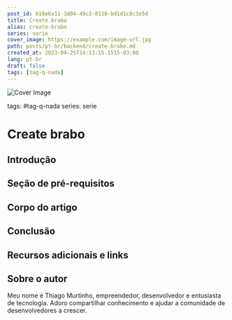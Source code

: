 ```yaml
---
post_id: b18e6a11-3d04-49c2-8110-bd1d1c8c3e5d
title: Create brabo
alias: create-brabo
series: serie
cover_image: https://example.com/image-url.jpg
path: posts/pt-br/backend/create-brabo.md
created_at: 2023-04-25T14:13:15.1515-03:00
lang: pt-br
draft: false
tags: [tag-q-nada]
---
```

![Cover Image](https://example.com/image-url.jpg)

tags: #tag-q-nada
series: serie

# Create brabo

## Introdução  

 
## Seção de pré-requisitos  

 
## Corpo do artigo  

 
## Conclusão  

 
## Recursos adicionais e links  

 
## Sobre o autor
Meu nome é Thiago Murtinho, empreendedor, desenvolvedor e entusiasta de tecnologia. Adoro compartilhar conhecimento e ajudar a comunidade de desenvolvedores a crescer.



